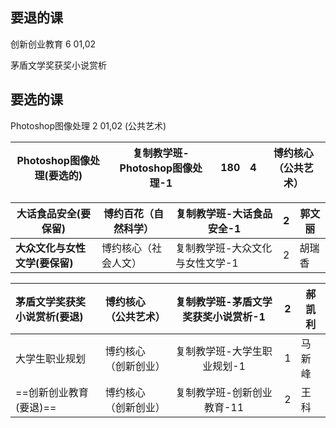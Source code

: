 ## 要退的课

创新创业教育     6    01,02

茅盾文学奖获奖小说赏析

## 要选的课

Photoshop图像处理  2   01,02 (公共艺术)





| Photoshop图像处理(要选的) | 复制教学班-Photoshop图像处理-1 | 180  | 4    | 博约核心（公共艺术） |
| --------------------------------- | ------------------------------ | ---- | ---- | -------------------- |

| **大话食品安全(要保留)**           | 博约百花（自然科学） | 复制教学班-大话食品安全-1       |  2   | 郭文丽 |
| ------------------------------ | -------------------- | ------------------------------- | :--: | ------ |
| **大众文化与女性文学(要保留)** | 博约核心（社会人文） | 复制教学班-大众文化与女性文学-1 |  2   | 胡瑞香 |

| 茅盾文学奖获奖小说赏析(要退) | 博约核心（公共艺术） | 复制教学班-茅盾文学奖获奖小说赏析-1 | 2    | 郝凯利 |
| :--------------------------- | :------------------- | :---------------------------------: | :--- | ------ |
| 大学生职业规划               | 博约核心（创新创业） |     复制教学班-大学生职业规划-1     | 1    | 马新峰 |
| ==创新创业教育(要退)==       | 博约核心（创新创业） |     复制教学班-创新创业教育-11      | 2    | 王科   |









